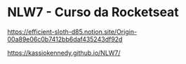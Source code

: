 # NLW7 - Curso da Rocketseat

https://efficient-sloth-d85.notion.site/Origin-00a89e06c0b7412bb6daf435243df92d


 https://kassiokennedy.github.io/NLW7/
